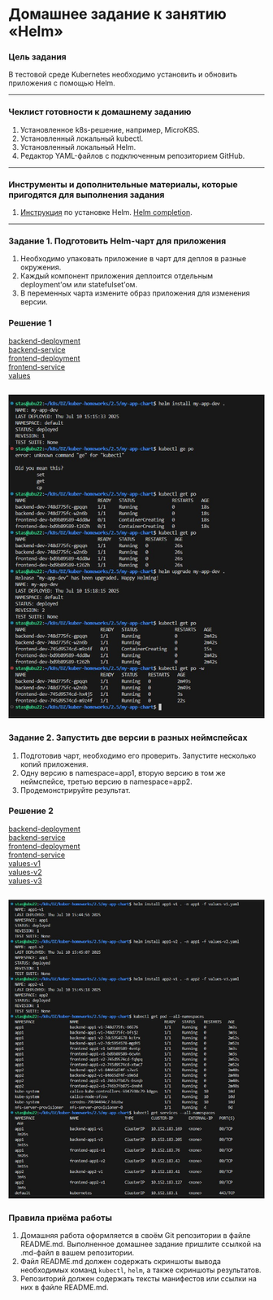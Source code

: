 # Домашнее задание к занятию «Helm»

### Цель задания

В тестовой среде Kubernetes необходимо установить и обновить приложения с помощью Helm.

------

### Чеклист готовности к домашнему заданию

1. Установленное k8s-решение, например, MicroK8S.
2. Установленный локальный kubectl.
3. Установленный локальный Helm.
4. Редактор YAML-файлов с подключенным репозиторием GitHub.

------

### Инструменты и дополнительные материалы, которые пригодятся для выполнения задания

1. [Инструкция](https://helm.sh/docs/intro/install/) по установке Helm. [Helm completion](https://helm.sh/docs/helm/helm_completion/).

------

### Задание 1. Подготовить Helm-чарт для приложения

1. Необходимо упаковать приложение в чарт для деплоя в разные окружения. 
2. Каждый компонент приложения деплоится отдельным deployment’ом или statefulset’ом.
3. В переменных чарта измените образ приложения для изменения версии.

### Решение 1

[backend-deployment](https://github.com/Stas-91/kuber-homeworks/tree/main/2.5/my-app-chart/templates/backend-deployment.yaml)  
[backend-service](https://github.com/Stas-91/kuber-homeworks/tree/main/2.5/my-app-chart/templates/backend-service.yaml)  
[frontend-deployment](https://github.com/Stas-91/kuber-homeworks/tree/main/2.5/my-app-chart/templates/frontend-deployment.yaml)  
[frontend-service](https://github.com/Stas-91/kuber-homeworks/tree/main/2.5/my-app-chart/templates/frontend-service.yaml)  
[values](https://github.com/Stas-91/kuber-homeworks/tree/main/2.5/my-app-chart/values.yaml)  

![k8s](20-10-1.jpg)
------
### Задание 2. Запустить две версии в разных неймспейсах

1. Подготовив чарт, необходимо его проверить. Запуститe несколько копий приложения.
2. Одну версию в namespace=app1, вторую версию в том же неймспейсе, третью версию в namespace=app2.
3. Продемонстрируйте результат.

### Решение 2

[backend-deployment](https://github.com/Stas-91/kuber-homeworks/tree/main/2.5/my-app-chart/templates/backend-deployment.yaml)  
[backend-service](https://github.com/Stas-91/kuber-homeworks/tree/main/2.5/my-app-chart/templates/backend-service.yaml)  
[frontend-deployment](https://github.com/Stas-91/kuber-homeworks/tree/main/2.5/my-app-chart/templates/frontend-deployment.yaml)  
[frontend-service](https://github.com/Stas-91/kuber-homeworks/tree/main/2.5/my-app-chart/templates/frontend-service.yaml)  
[values-v1](https://github.com/Stas-91/kuber-homeworks/tree/main/2.5/my-app-chart/values-v1.yaml)  
[values-v2](https://github.com/Stas-91/kuber-homeworks/tree/main/2.5/my-app-chart/values-v2.yaml)  
[values-v3](https://github.com/Stas-91/kuber-homeworks/tree/main/2.5/my-app-chart/values-v3.yaml)  

![k8s](20-10-2.jpg)
------

### Правила приёма работы

1. Домашняя работа оформляется в своём Git репозитории в файле README.md. Выполненное домашнее задание пришлите ссылкой на .md-файл в вашем репозитории.
2. Файл README.md должен содержать скриншоты вывода необходимых команд `kubectl`, `helm`, а также скриншоты результатов.
3. Репозиторий должен содержать тексты манифестов или ссылки на них в файле README.md.

